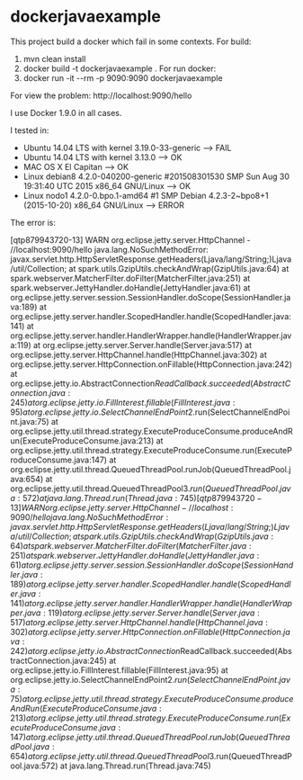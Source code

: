 # dockerjavaexample

This project build a docker which fail in some contexts. 
For build:
1) mvn clean install
2) docker build -t dockerjavaexample .
For run docker:
1) docker run -it --rm -p 9090:9090 dockerjavaexample

For view the problem:
http://localhost:9090/hello

I use Docker 1.9.0 in all cases.

I tested in:
- Ubuntu 14.04 LTS with kernel 3.19.0-33-generic --> FAIL
- Ubuntu 14.04 LTS with kernel 3.13.0 --> OK
- MAC OS X El Capitan --> OK
- Linux debian8 4.2.0-040200-generic #201508301530 SMP Sun Aug 30 19:31:40 UTC 2015 x86_64 GNU/Linux --> OK
- Linux nodo1 4.2.0-0.bpo.1-amd64 #1 SMP Debian 4.2.3-2~bpo8+1 (2015-10-20) x86_64 GNU/Linux --> ERROR

The error is:

[qtp879943720-13] WARN org.eclipse.jetty.server.HttpChannel - //localhost:9090/hello
java.lang.NoSuchMethodError: javax.servlet.http.HttpServletResponse.getHeaders(Ljava/lang/String;)Ljava/util/Collection;
	at spark.utils.GzipUtils.checkAndWrap(GzipUtils.java:64)
	at spark.webserver.MatcherFilter.doFilter(MatcherFilter.java:251)
	at spark.webserver.JettyHandler.doHandle(JettyHandler.java:61)
	at org.eclipse.jetty.server.session.SessionHandler.doScope(SessionHandler.java:189)
	at org.eclipse.jetty.server.handler.ScopedHandler.handle(ScopedHandler.java:141)
	at org.eclipse.jetty.server.handler.HandlerWrapper.handle(HandlerWrapper.java:119)
	at org.eclipse.jetty.server.Server.handle(Server.java:517)
	at org.eclipse.jetty.server.HttpChannel.handle(HttpChannel.java:302)
	at org.eclipse.jetty.server.HttpConnection.onFillable(HttpConnection.java:242)
	at org.eclipse.jetty.io.AbstractConnection$ReadCallback.succeeded(AbstractConnection.java:245)
	at org.eclipse.jetty.io.FillInterest.fillable(FillInterest.java:95)
	at org.eclipse.jetty.io.SelectChannelEndPoint$2.run(SelectChannelEndPoint.java:75)
	at org.eclipse.jetty.util.thread.strategy.ExecuteProduceConsume.produceAndRun(ExecuteProduceConsume.java:213)
	at org.eclipse.jetty.util.thread.strategy.ExecuteProduceConsume.run(ExecuteProduceConsume.java:147)
	at org.eclipse.jetty.util.thread.QueuedThreadPool.runJob(QueuedThreadPool.java:654)
	at org.eclipse.jetty.util.thread.QueuedThreadPool$3.run(QueuedThreadPool.java:572)
	at java.lang.Thread.run(Thread.java:745)
[qtp879943720-13] WARN org.eclipse.jetty.server.HttpChannel - //localhost:9090/hello
java.lang.NoSuchMethodError: javax.servlet.http.HttpServletResponse.getHeaders(Ljava/lang/String;)Ljava/util/Collection;
	at spark.utils.GzipUtils.checkAndWrap(GzipUtils.java:64)
	at spark.webserver.MatcherFilter.doFilter(MatcherFilter.java:251)
	at spark.webserver.JettyHandler.doHandle(JettyHandler.java:61)
	at org.eclipse.jetty.server.session.SessionHandler.doScope(SessionHandler.java:189)
	at org.eclipse.jetty.server.handler.ScopedHandler.handle(ScopedHandler.java:141)
	at org.eclipse.jetty.server.handler.HandlerWrapper.handle(HandlerWrapper.java:119)
	at org.eclipse.jetty.server.Server.handle(Server.java:517)
	at org.eclipse.jetty.server.HttpChannel.handle(HttpChannel.java:302)
	at org.eclipse.jetty.server.HttpConnection.onFillable(HttpConnection.java:242)
	at org.eclipse.jetty.io.AbstractConnection$ReadCallback.succeeded(AbstractConnection.java:245)
	at org.eclipse.jetty.io.FillInterest.fillable(FillInterest.java:95)
	at org.eclipse.jetty.io.SelectChannelEndPoint$2.run(SelectChannelEndPoint.java:75)
	at org.eclipse.jetty.util.thread.strategy.ExecuteProduceConsume.produceAndRun(ExecuteProduceConsume.java:213)
	at org.eclipse.jetty.util.thread.strategy.ExecuteProduceConsume.run(ExecuteProduceConsume.java:147)
	at org.eclipse.jetty.util.thread.QueuedThreadPool.runJob(QueuedThreadPool.java:654)
	at org.eclipse.jetty.util.thread.QueuedThreadPool$3.run(QueuedThreadPool.java:572)
	at java.lang.Thread.run(Thread.java:745)
